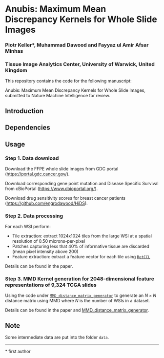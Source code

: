 # Anubis: Maximum Mean Discrepancy Kernels for Whole Slide Images

### Piotr Keller*, Muhammad Dawood and Fayyaz ul Amir Afsar Minhas
### Tissue Image Analytics Center, University of Warwick, United Kingdom

This repository contains the code for the following manuscript:

Anubis: Maximum Mean Discrepancy Kernels for Whole Slide Images, submitted to Nature Machine Intelligence for review.

## Introduction

## Dependencies

## Usage
### Step 1. Data download
Download the FFPE whole slide images from GDC portal (https://portal.gdc.cancer.gov/).

Download corresponding gene point mutation and Disease Specific Survival from cBioPortal (https://www.cbioportal.org/).

Download drug sensitivity scores for breast cancer patients (https://github.com/engrodawood/HiDS).
### Step 2. Data processing
For each WSI perform:

- Tile extraction: extract 1024x1024 tiles from the large WSI at a spatial resolution of 0.50 microns-per-pixel
- Patches capturing less that 40% of informative tissue are discarded (mean pixel intensity above 200)
- Feature extraction: extract a feature vector for each tile using [`RetCCL`](https://github.com/Xiyue-Wang/RetCCL)

Details can be found in the paper.
### Step 3. MMD Kernel generation for 2048-dimensional feature representations of 9,324 TCGA slides 

Using the code under [`MMD_distance_matrix_generator`](https://github.com/pkeller00/Anubis/tree/main/MMD_distance_matrix_generator) to generate an $N \times N$ distance matrix using MMD where $N$ is the number of WSIs in a dataset.

Details can be found in the paper and [MMD_distance_matrix_generator](https://github.com/pkeller00/Anubis/tree/main/MMD_distance_matrix_generator).

## Note

Some intermediate data are put into the folder `data`.

--------

\* first author
